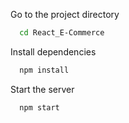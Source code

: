 Go to the project directory

```bash
  cd React_E-Commerce
```

Install dependencies

```bash
  npm install
```

Start the server

```bash
  npm start
```